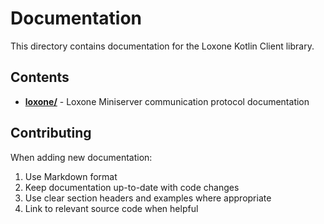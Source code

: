 # Documentation

This directory contains documentation for the Loxone Kotlin Client library.

## Contents

- **[loxone/](loxone/)** - Loxone Miniserver communication protocol documentation

## Contributing

When adding new documentation:
1. Use Markdown format
2. Keep documentation up-to-date with code changes
3. Use clear section headers and examples where appropriate
4. Link to relevant source code when helpful
